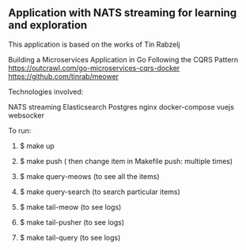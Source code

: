 ## Application with NATS streaming for learning and exploration  ##

This application is based on the works of Tin Rabzelj

Building a Microservices Application in Go Following the CQRS Pattern
https://outcrawl.com/go-microservices-cqrs-docker
https://github.com/tinrab/meower


Technologies involved:

NATS streaming
Elasticsearch
Postgres
nginx
docker-compose
vuejs
websocker


To run:

1. $ make up

2. $ make push ( then change item in Makefile push: multiple times)

3. $ make query-meows (to see all the items)

4. $ make query-search (to search particular items)

5. $ make tail-meow (to see logs)

6. $ make tail-pusher (to see logs)

7. $ make tail-query (to see logs)
